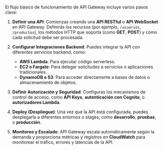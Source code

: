 El flujo básico de funcionamiento de API Gateway incluye varios pasos clave:

1. **Definir una API**: Comienzas creando una **API RESTful** o **API WebSocket** en API Gateway. Definirás los recursos (por ejemplo, `/usuarios`, `/productos`), los métodos HTTP que soporta (como **GET**, **POST**) y cómo cada solicitud debe ser procesada.
    
2. **Configurar Integraciones Backend**: Puedes integrar la API con diferentes servicios backend, como:
    
    - **AWS Lambda**: Para ejecutar código serverless.
    - **EC2 o Fargate**: Para delegar solicitudes a servicios o aplicaciones tradicionales.
    - **DynamoDB o S3**: Para acceder directamente a bases de datos o almacenamiento de objetos.
3. **Definir Autorización y Seguridad**: Configuras los mecanismos de control de acceso, como **API Keys**, **autenticación con Cognito**, o **autorizadores Lambda**.
    
4. **Deploy (Despliegue)**: Una vez que la API está configurada, puedes desplegarla a diferentes entornos o stages, como **desarrollo**, **pruebas**, o **producción**.
    
5. **Monitoreo y Escalado**: API Gateway escala automáticamente según la demanda y proporciona métricas y registros en **CloudWatch** para monitorear el tráfico, errores y latencias de la API.